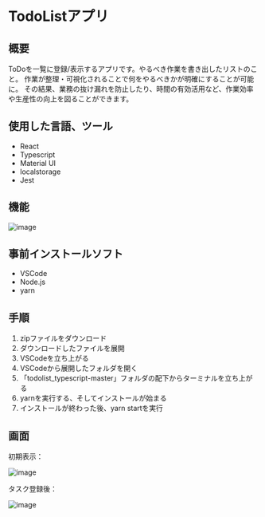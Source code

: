 # TodoListアプリ

## 概要
ToDoを一覧に登録/表示するアプリです。やるべき作業を書き出したリストのこと。 作業が整理・可視化されることで何をやるべきかが明確にすることが可能に。 その結果、業務の抜け漏れを防止したり、時間の有効活用など、作業効率や生産性の向上を図ることができます。

## 使用した言語、ツール
- React
- Typescript
- Material UI
- localstorage
- Jest

## 機能												
![image](https://user-images.githubusercontent.com/107968178/175491085-3170f1a1-7340-4fbb-b88c-746beab5a552.png)


## 事前インストールソフト
- VSCode
- Node.js 
- yarn 

## 手順
1. zipファイルをダウンロード
2. ダウンロードしたファイルを展開
3. VSCodeを立ち上がる
4. VSCodeから展開したフォルダを開く
5. 「todolist_typescript-master」フォルダの配下からターミナルを立ち上がる
6. yarnを実行する、そしてインストールが始まる
7. インストールが終わった後、yarn startを実行

## 画面
初期表示：

![image](https://user-images.githubusercontent.com/107968178/175491445-2fb86c22-f464-4c31-b11d-9845e2609e57.png)

タスク登録後：

![image](https://user-images.githubusercontent.com/107968178/175491506-e7f97fb9-7e87-4a66-92ed-6c53262a838a.png)


